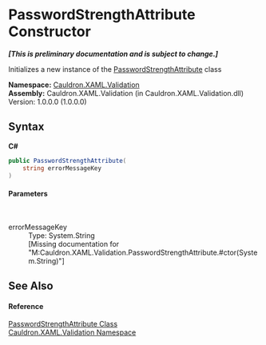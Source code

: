 # PasswordStrengthAttribute Constructor 
 _**\[This is preliminary documentation and is subject to change.\]**_

Initializes a new instance of the <a href="T_Cauldron_XAML_Validation_PasswordStrengthAttribute">PasswordStrengthAttribute</a> class

**Namespace:**&nbsp;<a href="N_Cauldron_XAML_Validation">Cauldron.XAML.Validation</a><br />**Assembly:**&nbsp;Cauldron.XAML.Validation (in Cauldron.XAML.Validation.dll) Version: 1.0.0.0 (1.0.0.0)

## Syntax

**C#**<br />
``` C#
public PasswordStrengthAttribute(
	string errorMessageKey
)
```


#### Parameters
&nbsp;<dl><dt>errorMessageKey</dt><dd>Type: System.String<br />\[Missing <param name="errorMessageKey"/> documentation for "M:Cauldron.XAML.Validation.PasswordStrengthAttribute.#ctor(System.String)"\]</dd></dl>

## See Also


#### Reference
<a href="T_Cauldron_XAML_Validation_PasswordStrengthAttribute">PasswordStrengthAttribute Class</a><br /><a href="N_Cauldron_XAML_Validation">Cauldron.XAML.Validation Namespace</a><br />